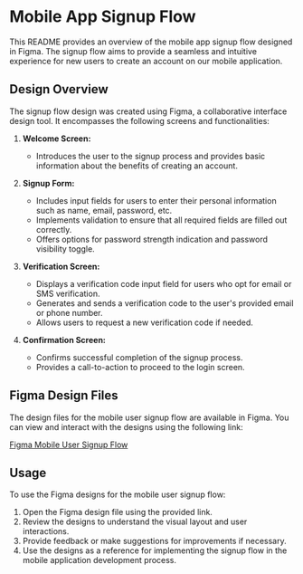 # Mobile App Signup Flow

This README provides an overview of the mobile app signup flow designed in Figma. The signup flow aims to provide a seamless and intuitive experience for new users to create an account on our mobile application.

## Design Overview

The signup flow design was created using Figma, a collaborative interface design tool. It encompasses the following screens and functionalities:

1. **Welcome Screen:**
   - Introduces the user to the signup process and provides basic information about the benefits of creating an account.

2. **Signup Form:**
   - Includes input fields for users to enter their personal information such as name, email, password, etc.
   - Implements validation to ensure that all required fields are filled out correctly.
   - Offers options for password strength indication and password visibility toggle.

3. **Verification Screen:**
   - Displays a verification code input field for users who opt for email or SMS verification.
   - Generates and sends a verification code to the user's provided email or phone number.
   - Allows users to request a new verification code if needed.

4. **Confirmation Screen:**
   - Confirms successful completion of the signup process.
   - Provides a call-to-action to proceed to the login screen.

## Figma Design Files

The design files for the mobile user signup flow are available in Figma. You can view and interact with the designs using the following link:

[Figma Mobile User Signup Flow](https://www.figma.com/file/fs3qNnXYx0DhJXJ6IlhcHl/task-1?type=design&node-id=0%3A1&mode=design&t=pMH8zglVhnQOQhGd-1)

## Usage

To use the Figma designs for the mobile user signup flow:

1. Open the Figma design file using the provided link.
2. Review the designs to understand the visual layout and user interactions.
3. Provide feedback or make suggestions for improvements if necessary.
4. Use the designs as a reference for implementing the signup flow in the mobile application development process.

